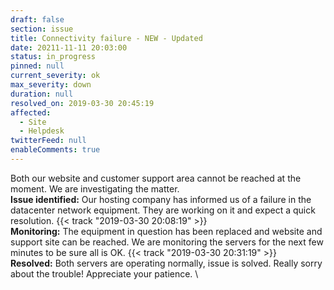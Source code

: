 ```yaml
---
draft: false
section: issue
title: Connectivity failure - NEW - Updated
date: 20211-11-11 20:03:00
status: in_progress
pinned: null
current_severity: ok
max_severity: down
duration: null
resolved_on: 2019-03-30 20:45:19
affected:
  - Site
  - Helpdesk
twitterFeed: null
enableComments: true
---
```


Both our website and customer support area cannot be reached at the moment. We are investigating the matter.
\
**Issue identified:** Our hosting company has informed us of a failure in the datacenter network equipment. They are working on it and expect a quick resolution.  {{< track "2019-03-30 20:08:19" >}}
\
**Monitoring:** The equipment in question has been replaced and website and support site can be reached. We are monitoring the servers for the next few minutes to be sure all is OK. {{< track "2019-03-30 20:31:19" >}}
\
**Resolved:** Both servers are operating normally, issue is solved. Really sorry about the trouble! Appreciate your patience.
\






